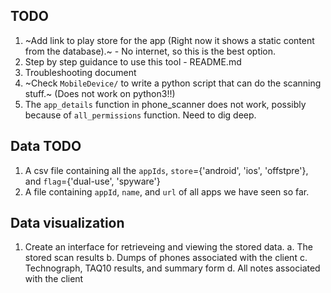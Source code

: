 ## TODO
1. ~Add link to play store for the app (Right now it shows a static content from the database).~ - No internet, so this is the best option.
2. Step by step guidance to use this tool - README.md
3. Troubleshooting document
4. ~Check `MobileDevice/` to write a python script that can do the scanning stuff.~   (Does not work on python3!!)
5. The `app_details` function in phone_scanner does not work, possibly because
   of `all_permissions` function. Need to dig deep.



## Data TODO
1. A csv file containing all the `appIds`,
`store`={'android', 'ios', 'offstpre'}, and `flag`={'dual-use', 'spyware'}
2. A file containing `appId`, `name`, and `url` of all apps we have seen so far.




## Data visualization
1. Create an interface for retrieveing and viewing the stored data. 
   a. The stored scan results
   b. Dumps of phones associated with the client
   c. Technograph, TAQ10 results, and summary form
   d. All notes associated with the client


